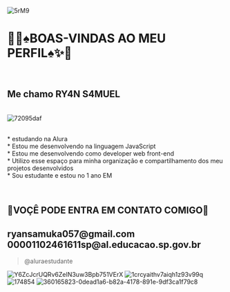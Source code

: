  ![5rM9](https://github.com/user-attachments/assets/f3091d84-d2da-4afd-abec-1228417d095b)



  <h1>👾✨♠BOAS-VINDAS AO MEU PERFIL♠✨👾</h1>

<br>  <h2>Me chamo RY4N S4MUEL </h2>

<br>![72095daf](https://github.com/user-attachments/assets/5d2cdfae-94b6-4fb4-af10-a34cd9432755)

<br>
* estudando na Alura <br>
* Estou me desenvolvendo na linguagem JavaScript <br>
* Estou me desenvolvendo como developer web front-end<br>
* Utilizo esse espaço para minha organização e compartilhamento dos meu projetos desenvolvidos<br>
* Sou estudante e estou no 1 ano EM



<br>  <h2>🧠VOÇÊ PODE ENTRA EM CONTATO COMIGO🧠</h2>
<h2>
  ryansamuka057@gmail.com
  <br>00001102461611sp@al.educacao.sp.gov.br
</h2>

>@aluraestudante

![Y6ZcJcrUQRv6ZeIN3uw3Bpb751VErX](https://github.com/user-attachments/assets/821a5fe2-e494-426c-a2eb-e3501885656f)
![1crcyaithv7aiqh1z93v99q](https://github.com/user-attachments/assets/dafd198a-dc37-4d79-8c1d-6e02e7e5c7ea)
![174854](https://github.com/user-attachments/assets/b0338624-4d1f-4597-a222-61719a5be53d)
![360165823-0dead1a6-b82a-4178-891e-9df3ca1f79c8](https://github.com/user-attachments/assets/9b122cef-4b70-406b-86cf-a1812c23214d)








  


